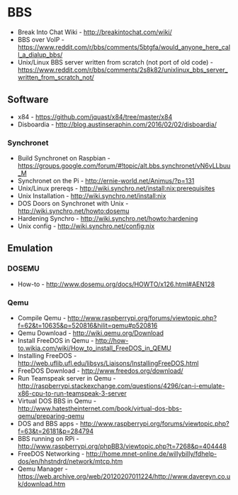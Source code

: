 # BBS

* Break Into Chat Wiki - http://breakintochat.com/wiki/
* BBS over VoIP - https://www.reddit.com/r/bbs/comments/5btgfa/would_anyone_here_call_a_dialup_bbs/
* Unix/Linux BBS server written from scratch (not port of old code) - https://www.reddit.com/r/bbs/comments/2s8k82/unixlinux_bbs_server_written_from_scratch_not/

## Software

* x84 - https://github.com/jquast/x84/tree/master/x84
* Disboardia - http://blog.austinseraphin.com/2016/02/02/disboardia/

### Synchronet

* Build Synchronet on Raspbian - https://groups.google.com/forum/#!topic/alt.bbs.synchronet/vN6vLLbuu_M
* Synchronet on the Pi - http://ernie-world.net/Animus/?p=131
* Unix/Linux prereqs - http://wiki.synchro.net/install:nix:prerequisites
* Unix Installation - http://wiki.synchro.net/install:nix
* DOS Doors on Synchronet with Unix - http://wiki.synchro.net/howto:dosemu
* Hardening Synchro - http://wiki.synchro.net/howto:hardening
* Unix config - http://wiki.synchro.net/config:nix

## Emulation

### DOSEMU

* How-to - http://www.dosemu.org/docs/HOWTO/x126.html#AEN128

### Qemu

* Compile Qemu - http://www.raspberrypi.org/forums/viewtopic.php?f=62&t=10635&p=520816&hilit=qemu#p520816
* Qemu Download - http://wiki.qemu.org/Download
* Install FreeDOS in Qemu - http://how-to.wikia.com/wiki/How_to_install_FreeDOS_in_QEMU
* Installing FreeDOS - http://web.uflib.ufl.edu/libsys/Liaisons/InstallingFreeDOS.html
* FreeDOS Download - http://www.freedos.org/download/
* Run Teamspeak server in Qemu - http://raspberrypi.stackexchange.com/questions/4296/can-i-emulate-x86-cpu-to-run-teamspeak-3-server
* Virtual DOS BBS in Qemu - http://www.hatestheinternet.com/book/virtual-dos-bbs-qemu/preparing-qemu
* DOS and BBS apps - http://www.raspberrypi.org/forums/viewtopic.php?f=63&t=26181&p=284794
* BBS running on RPi - http://www.raspberrypi.org/phpBB3/viewtopic.php?t=7268&p=404448
* FreeDOS Networking - http://home.mnet-online.de/willybilly/fdhelp-dos/en/hhstndrd/network/mtcp.htm
* Qemu Manager - https://web.archive.org/web/20120207011224/http://www.davereyn.co.uk/download.htm